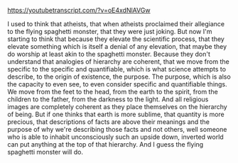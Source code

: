 https://youtubetranscript.com/?v=oE4xdNlAVGw

 I used to think that atheists, that when atheists proclaimed their allegiance to the flying spaghetti monster, that they were just joking. But now I'm starting to think that because they elevate the scientific process, that they elevate something which is itself a denial of any elevation, that maybe they do worship at least akin to the spaghetti monster. Because they don't understand that analogies of hierarchy are coherent, that we move from the specific to the specific and quantifiable, which is what science attempts to describe, to the origin of existence, the purpose. The purpose, which is also the capacity to even see, to even consider specific and quantifiable things. We move from the feet to the head, from the earth to the spirit, from the children to the father, from the darkness to the light. And all religious images are completely coherent as they place themselves on the hierarchy of being. But if one thinks that earth is more sublime, that quantity is more precious, that descriptions of facts are above their meanings and the purpose of why we're describing those facts and not others, well someone who is able to inhabit unconsciously such an upside down, inverted world can put anything at the top of that hierarchy. And I guess the flying spaghetti monster will do.